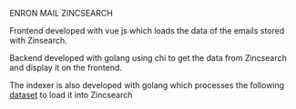 ENRON MAIL ZINCSEARCH

Frontend developed with vue js which loads the data of the emails stored with Zinsearch.

Backend developed with golang using chi to get the data from Zincsearch and display it on the frontend.

The indexer is also developed with golang which processes the following [dataset](http://www.cs.cmu.edu/~enron/enron_mail_20110402.tgz) to load it into Zincsearch
